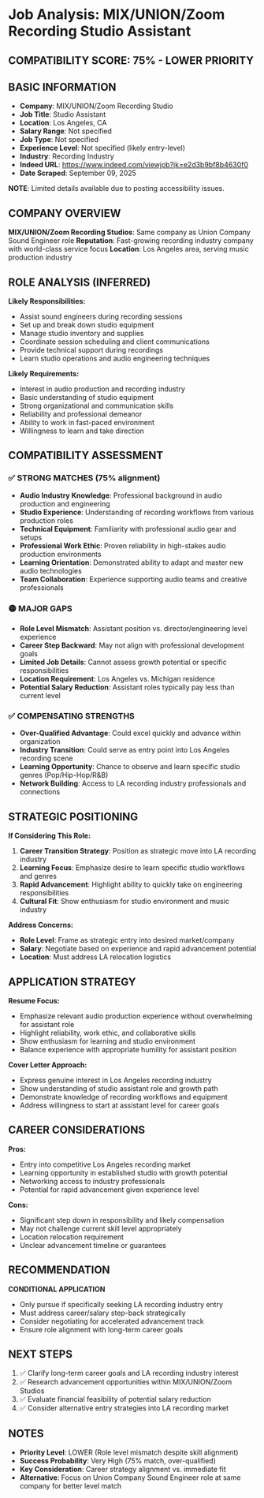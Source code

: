 # Job Analysis: MIX/UNION/Zoom Recording Studio Assistant

## COMPATIBILITY SCORE: 75% - LOWER PRIORITY

## BASIC INFORMATION
- **Company**: MIX/UNION/Zoom Recording Studio
- **Job Title**: Studio Assistant
- **Location**: Los Angeles, CA
- **Salary Range**: Not specified
- **Job Type**: Not specified
- **Experience Level**: Not specified (likely entry-level)
- **Industry**: Recording Industry
- **Indeed URL**: https://www.indeed.com/viewjob?jk=e2d3b9bf8b4630f0
- **Date Scraped**: September 09, 2025

**NOTE**: Limited details available due to posting accessibility issues.

## COMPANY OVERVIEW
**MIX/UNION/Zoom Recording Studios**: Same company as Union Company Sound Engineer role
**Reputation**: Fast-growing recording industry company with world-class service focus
**Location**: Los Angeles area, serving music production industry

## ROLE ANALYSIS (INFERRED)
**Likely Responsibilities:**
- Assist sound engineers during recording sessions
- Set up and break down studio equipment
- Manage studio inventory and supplies
- Coordinate session scheduling and client communications
- Provide technical support during recordings
- Learn studio operations and audio engineering techniques

**Likely Requirements:**
- Interest in audio production and recording industry
- Basic understanding of studio equipment
- Strong organizational and communication skills
- Reliability and professional demeanor
- Ability to work in fast-paced environment
- Willingness to learn and take direction

## COMPATIBILITY ASSESSMENT

### ✅ STRONG MATCHES (75% alignment)
- **Audio Industry Knowledge**: Professional background in audio production and engineering
- **Studio Experience**: Understanding of recording workflows from various production roles
- **Technical Equipment**: Familiarity with professional audio gear and setups
- **Professional Work Ethic**: Proven reliability in high-stakes audio production environments
- **Learning Orientation**: Demonstrated ability to adapt and master new audio technologies
- **Team Collaboration**: Experience supporting audio teams and creative professionals

### 🟡 MAJOR GAPS
- **Role Level Mismatch**: Assistant position vs. director/engineering level experience
- **Career Step Backward**: May not align with professional development goals
- **Limited Job Details**: Cannot assess growth potential or specific responsibilities
- **Location Requirement**: Los Angeles vs. Michigan residence
- **Potential Salary Reduction**: Assistant roles typically pay less than current level

### ✅ COMPENSATING STRENGTHS
- **Over-Qualified Advantage**: Could excel quickly and advance within organization
- **Industry Transition**: Could serve as entry point into Los Angeles recording scene
- **Learning Opportunity**: Chance to observe and learn specific studio genres (Pop/Hip-Hop/R&B)
- **Network Building**: Access to LA recording industry professionals and connections

## STRATEGIC POSITIONING
**If Considering This Role:**
1. **Career Transition Strategy**: Position as strategic move into LA recording industry
2. **Learning Focus**: Emphasize desire to learn specific studio workflows and genres
3. **Rapid Advancement**: Highlight ability to quickly take on engineering responsibilities
4. **Cultural Fit**: Show enthusiasm for studio environment and music industry

**Address Concerns:**
- **Role Level**: Frame as strategic entry into desired market/company
- **Salary**: Negotiate based on experience and rapid advancement potential
- **Location**: Must address LA relocation logistics

## APPLICATION STRATEGY
**Resume Focus:**
- Emphasize relevant audio production experience without overwhelming for assistant role
- Highlight reliability, work ethic, and collaborative skills
- Show enthusiasm for learning and studio environment
- Balance experience with appropriate humility for assistant position

**Cover Letter Approach:**
- Express genuine interest in Los Angeles recording industry
- Show understanding of studio assistant role and growth path
- Demonstrate knowledge of recording workflows and equipment
- Address willingness to start at assistant level for career goals

## CAREER CONSIDERATIONS
**Pros:**
- Entry into competitive Los Angeles recording market
- Learning opportunity in established studio with growth potential
- Networking access to industry professionals
- Potential for rapid advancement given experience level

**Cons:**
- Significant step down in responsibility and likely compensation
- May not challenge current skill level appropriately
- Location relocation requirement
- Unclear advancement timeline or guarantees

## RECOMMENDATION
**CONDITIONAL APPLICATION**
- Only pursue if specifically seeking LA recording industry entry
- Must address career/salary step-back strategically
- Consider negotiating for accelerated advancement track
- Ensure role alignment with long-term career goals

## NEXT STEPS
1. ✅ Clarify long-term career goals and LA recording industry interest
2. ✅ Research advancement opportunities within MIX/UNION/Zoom Studios
3. ✅ Evaluate financial feasibility of potential salary reduction
4. ✅ Consider alternative entry strategies into LA recording market

## NOTES
- **Priority Level**: LOWER (Role level mismatch despite skill alignment)
- **Success Probability**: Very High (75% match, over-qualified)
- **Key Consideration**: Career strategy alignment vs. immediate fit
- **Alternative**: Focus on Union Company Sound Engineer role at same company for better level match